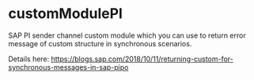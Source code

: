 # customModulePI
SAP PI sender channel custom module which you can use to return error message of custom structure in synchronous scenarios.

Details here:
https://blogs.sap.com/2018/10/11/returning-custom-for-synchronous-messages-in-sap-pipo
